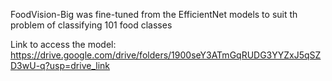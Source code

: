 FoodVision-Big was fine-tuned from the EfficientNet models to suit th problem of classifying 101 food classes

Link to access the model: https://drive.google.com/drive/folders/1900seY3ATmGqRUDG3YYZxJ5qSZD3wU-q?usp=drive_link
